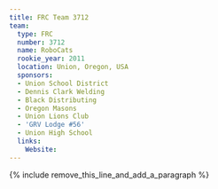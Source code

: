 ```yaml
---
title: FRC Team 3712
team:
  type: FRC
  number: 3712
  name: RoboCats
  rookie_year: 2011
  location: Union, Oregon, USA
  sponsors:
  - Union School District
  - Dennis Clark Welding
  - Black Distributing
  - Oregon Masons
  - Union Lions Club
  - 'GRV Lodge #56'
  - Union High School
  links:
    Website:
---
```


{% include remove_this_line_and_add_a_paragraph %}